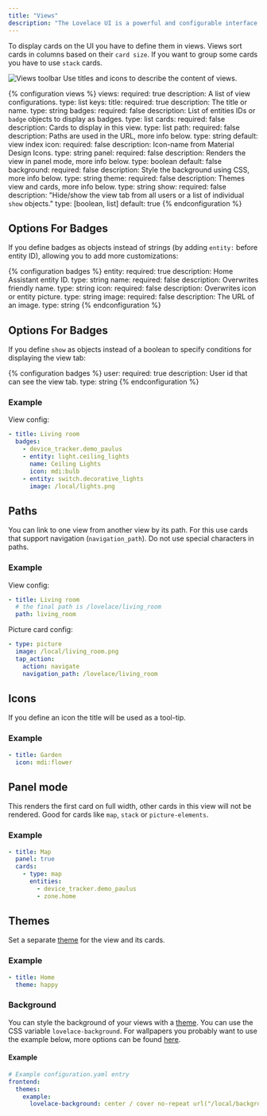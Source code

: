 ```yaml
---
title: "Views"
description: "The Lovelace UI is a powerful and configurable interface for Home Assistant."
---
```


To display cards on the UI you have to define them in views. Views sort cards in columns based on their `card size`. If you want to group some cards you have to use `stack` cards.

<p class="img">
  <img src="/images/lovelace/lovelace_views.png" alt="Views toolbar">
  Use titles and icons to describe the content of views.
</p>

{% configuration views %}
views:
  required: true
  description: A list of view configurations.
  type: list
  keys:
    title:
      required: true
      description: The title or name.
      type: string
    badges:
      required: false
      description: List of entities IDs or `badge` objects to display as badges.
      type: list
    cards:
      required: false
      description: Cards to display in this view.
      type: list
    path:
      required: false
      description: Paths are used in the URL, more info below.
      type: string
      default: view index
    icon:
      required: false
      description: Icon-name from Material Design Icons.
      type: string
    panel:
      required: false
      description: Renders the view in panel mode, more info below.
      type: boolean
      default: false
    background:
      required: false
      description: Style the background using CSS, more info below.
      type: string
    theme:
      required: false
      description: Themes view and cards, more info below.
      type: string
    show:
      required: false
      description: "Hide/show the view tab from all users or a list of individual `show` objects."
      type: [boolean, list]
      default: true
{% endconfiguration %}

## Options For Badges

If you define badges as objects instead of strings (by adding `entity:` before entity ID), allowing you to add more customizations:

{% configuration badges %}
entity:
  required: true
  description: Home Assistant entity ID.
  type: string
name:
  required: false
  description: Overwrites friendly name.
  type: string
icon:
  required: false
  description: Overwrites icon or entity picture.
  type: string
image:
  required: false
  description: The URL of an image.
  type: string
{% endconfiguration %}

## Options For Badges

If you define `show` as objects instead of a boolean to specify conditions for displaying the view tab:

{% configuration badges %}
user:
  required: true
  description: User id that can see the view tab.
  type: string
{% endconfiguration %}

### Example

View config:

```yaml
- title: Living room
  badges:
    - device_tracker.demo_paulus
    - entity: light.ceiling_lights
      name: Ceiling Lights
      icon: mdi:bulb
    - entity: switch.decorative_lights
      image: /local/lights.png
```

## Paths

You can link to one view from another view by its path. For this use cards that support navigation (`navigation_path`). Do not use special characters in paths.

### Example

View config:

```yaml
- title: Living room
  # the final path is /lovelace/living_room
  path: living_room
```

Picture card config:

```yaml
- type: picture
  image: /local/living_room.png
  tap_action:
    action: navigate
    navigation_path: /lovelace/living_room
```

## Icons

If you define an icon the title will be used as a tool-tip.

### Example

```yaml
- title: Garden
  icon: mdi:flower
```

## Panel mode

This renders the first card on full width, other cards in this view will not be rendered. Good for cards like `map`, `stack` or `picture-elements`.

### Example

```yaml
- title: Map
  panel: true
  cards:
    - type: map
      entities:
        - device_tracker.demo_paulus
        - zone.home
```

## Themes

Set a separate [theme](/components/frontend/#themes) for the view and its cards.

### Example

```yaml
- title: Home
  theme: happy
```

### Background

You can style the background of your views with a [theme](/components/frontend/#themes). You can use the CSS variable `lovelace-background`. For wallpapers you probably want to use the example below, more options can be found [here](https://developer.mozilla.org/en-US/docs/Web/CSS/background).

#### Example

```yaml
# Example configuration.yaml entry
frontend:
  themes:
    example:
      lovelace-background: center / cover no-repeat url("/local/background.png") fixed
```
